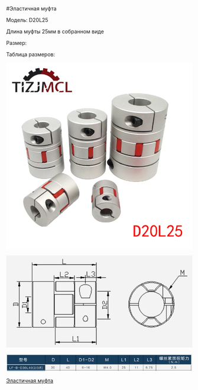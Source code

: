 #Эластичная муфта

Модель: D20L25

Длина муфты 25мм в собранном виде

Размер:

Таблица размеров: 

<p align="center">
<img src="picture/elastic_couplind.png" width=700/>
</p>

<p align="center">
<img src="picture/info.png" width=700/>
</p>

<p align="center">
<img src="picture/info1.png" width=700/>
</p>

[Эластичная муфта](https://aliexpress.ru/item/1005003710962424.html?spm=a2g0s.12269583.0.0.21077a37GkUK3Y&gatewayAdapt=glo2rus)